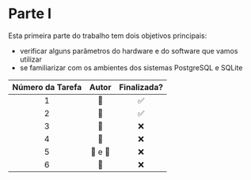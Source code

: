 <!-- https://gist.github.com/rxaviers/7360908 -->
# Parte I

Esta primeira parte do trabalho tem dois objetivos principais:
- verificar alguns parâmetros do hardware e do software que vamos utilizar
- se familiarizar com os ambientes dos sistemas PostgreSQL e SQLite

| Número da Tarefa | Autor             | Finalizada?
|:----------------:|:-----------------:|:----------:|
| 1                | :bear: | :white_check_mark:
| 2                | :tiger: | :white_check_mark:
| 3                | :bear: | :x:
| 4                | :bear: | :x:
| 5                | :bear: e :tiger: | :x:
| 6                | :tiger: | :x:
